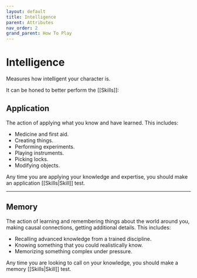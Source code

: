 ```yaml
---
layout: default
title: Intelligence
parent: Attributes
nav_order: 2
grand_parent: How To Play
---
```

# Intelligence

Measures how intelligent your character is.

It can be honed to better perform the [[Skills]]:
## Application
The action of applying what you know and have learned. This includes:
* Medicine and first aid.
* Creating things.
* Performing experiments.
* Playing instruments.
* Picking locks.
* Modifying objects.

Any time you are applying your knowledge and expertise, you should make an application [[Skills|Skill]] test.


---
## Memory
The action of learning and remembering things about the world around you, making causal connections, getting additional details. This includes:
* Recalling advanced knowledge from a trained discipline.
* Knowing something that you could realistically know.
* Memorizing something complex under pressure.

Any time you are looking to call on your knowledge, you should make a memory [[Skills|Skill]] test.
